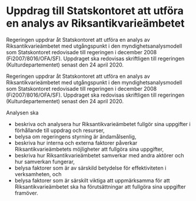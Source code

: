 # Uppdrag till Statskontoret att utföra en analys av Riksantikvarieämbetet

Regeringen uppdrar åt Statskontoret att utföra en analys av Riksantikvarieämbetet med utgångspunkt i den myndighetsanalysmodell som Statskontoret redovisade till regeringen i december 2008 (Fi2007/8016/OFA/SF). Uppdraget ska redovisas skriftligen till regeringen (Kulturdepartementet) senast den 24 april 2020.

Regeringen uppdrar åt Statskontoret att utföra en analys av Riksantikvarieämbetet med utgångspunkt i den myndighetsanalysmodell som Statskontoret redovisade till regeringen i december 2008 (Fi2007/8016/OFA/SF). Uppdraget ska redovisas skriftligen till regeringen (Kulturdepartementet) senast den 24 april 2020.

Analysen ska

* beskriva och analysera hur Riksantikvarieämbetet fullgör sina
uppgifter i förhållande till uppdrag och resurser,
* belysa om regeringens styrning är ändamålsenlig,
* beskriva hur interna och externa faktorer påverkar
Riksantikvarieämbetets möjligheter att fullgöra sina uppgifter,
* beskriva hur Riksantikvarieämbetet samverkar med andra aktörer och hur samverkan fungerar,
* belysa faktorer som är av särskild betydelse för effektiviteten i
verksamheten, och
* belysa faktorer som är särskilt viktiga att uppmärksamma för att
Riksantikvarieämbetet ska ha förutsättningar att fullgöra sina
uppgifter framöver.
